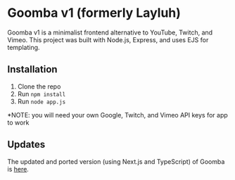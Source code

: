 # Goomba v1 (formerly Layluh)

Goomba v1 is a minimalist frontend alternative to YouTube, Twitch, and Vimeo. This project was built with Node.js, Express, and uses EJS for templating.  

## Installation

1. Clone the repo  
2. Run `npm install`  
3. Run `node app.js`  

*NOTE: you will need your own Google, Twitch, and Vimeo API keys for app to work

## Updates
The updated and ported version (using Next.js and TypeScript) of Goomba is [here](https://github.com/gguev/goomba-v2). 
